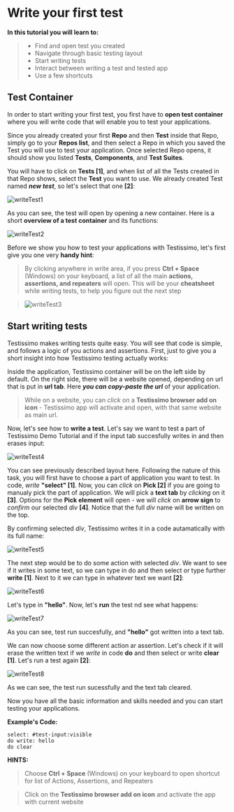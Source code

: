 # Write your first test

**In this tutorial you will learn to:**
> - Find and open test you created
> - Navigate through basic testing layout
> - Start writing tests
> - Interact between writing a test and tested app 
> - Use a few shortcuts

## Test Container
In order to start writing your first test, you first have to **open test container** where you will write code that will enable you to test your applications.

Since you already created your first **Repo** and then **Test** inside that Repo, simply go to your **Repos list**, and then select a Repo in which you saved the Test you will use to test your application. Once selected Repo opens, it should show you listed **Tests**, **Components**, and **Test Suites**.

You will have to click on **Tests [1]**, and when list of all the Tests created in that Repo shows, select the **Test** you want to use. We already created Test named ***new test***, so let's select that one **[2]**:

![writeTest1](https://testissimo.github.io/documentation/images/writeTest1.png)

As you can see, the test will open by opening a new container. Here is a short **overview of a test container** and its functions:

![writeTest2](https://testissimo.github.io/documentation/images/writeTest.png)

Before we show you how to test your applications with Testissimo, let's first give you one very **handy hint**:
> By clicking anywhere in write area, if you press **Ctrl + Space** (Windows) on your keyboard, a list of all the main **actions, assertions, and repeaters** will open. This will be your **cheatsheet** while writing tests, to help you figure out the next step

> ![writeTest3](https://testissimo.github.io/documentation/images/writeTest2.png)

## Start writing tests
Testissimo makes writing tests quite easy. You will see that code is simple, and follows a logic of you actions and assertions. First, just to give you a short insight into how Testissimo testing actually works:

Inside the application, Testissimo container will be on the left side by default. On the right side, there will be a website opened, depending on url that is put in **url tab**. Here ***you can copy-paste the url*** of your application. 

> While on a website, you can *click* on a **Testissimo browser add on icon** - Testissimo app will activate and open, with that same website as main url.

Now, let's see how to **write a test**. Let's say we want to test a part of Testissimo Demo Tutorial and if the input tab succesfully writes in and then erases input:

![writeTest4](https://testissimo.github.io/documentation/images/writeTest3.png)

You can see previously described layout here. Following the nature of this task, you will first have to choose a part of application you want to test. In code, *write* **"select" [1]**. Now, you can *click* on **Pick [2]** if  you are going to manualy pick the part of application. We will pick a **text tab** by *clicking* on it **[3]**. Options for the **Pick element** will open - we will *click* on **arrow sign** to *confirm* our selected *div* **[4]**.
Notice that the full *div* name will be written on the top.

By confirming selected *div*, Testissimo writes it in a code autamatically with its full name:

![writeTest5](https://testissimo.github.io/documentation/images/writeTest4.png)

The next step would be to do some action with selected *div*. We want to see if it writes in some text, so we can type in do and then select or type further **write** **[1]**. Next to it we can type in whatever text we want **[2]**: 

![writeTest6](https://testissimo.github.io/documentation/images/writeTest5.png)

Let's type in **"hello"**. Now, let's **run** the test nd see what happens:

![writeTest7](https://testissimo.github.io/documentation/images/writeTest6.png)

As you can see, test run succesfully, and **"hello"** got written into a text tab.

We can now choose some different action ar assertion. Let's check if it will erase the written text if we *write* in code **do** and then select or write **clear** **[1]**. Let's run a test again **[2]**:

![writeTest8](https://testissimo.github.io/documentation/images/writeTest7.png)

As we can see, the test run sucessfully and the text tab cleared.

Now you have all the basic information and skills needed and you can start testing your applications.

**Example's Code:**
```
select: #test-input:visible
do write: hello
do clear
```

**HINTS:**
> Choose **Ctrl + Space** (Windows) on your keyboard to open shortcut for list of Actions, Assertions, and Repeaters

> Click on the **Testissimo browser add on icon** and activate the app with current website

